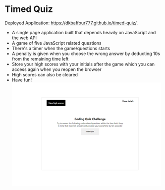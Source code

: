 # Timed Quiz
Deployed Application: https://dkbaffour777.github.io/timed-quiz/.
  - A single page application built that depends heavily on JavaScript and the web API
  - A game of five JavaScript related questions
  - There's a timer when the game/questions starts
  - A penalty is given when you choose the wrong answer by deducting 10s from the remaining time left
  - Store your high scores with your initials after the game which you can access again when you reopen the browser
  - High scores can also be cleared
  - Have fun!
  ![timed-quiz](./assets/images/timed-quiz.PNG)
